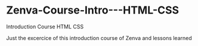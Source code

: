 # Zenva-Course-Intro---HTML-CSS
Introduction Course HTML CSS

Just the excercice of this introduction course of Zenva and lessons learned
